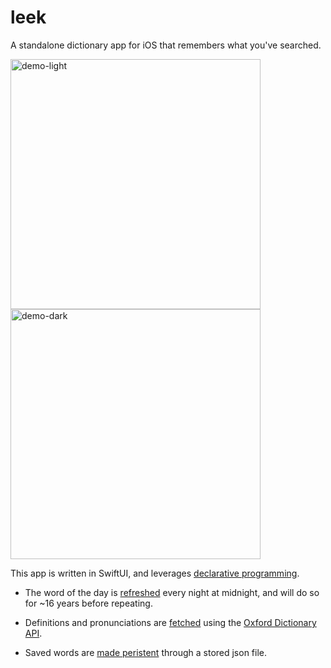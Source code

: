 # leek
A standalone dictionary app for iOS that remembers what you've searched.

<img src="demo-light.gif" alt="demo-light" width="400"/>
<img src="demo-dark.gif" alt="demo-dark" width="400"/>

This app is written in SwiftUI, and leverages [declarative programming](https://github.com/DanielToby/leek/blob/main/leek/model/word_database.swift#:~:text=private(set)%20var%20words%3A%20%5BWord%5D%20%3D%20%5B%5D).

- The word of the day is [refreshed](https://github.com/DanielToby/leek/blob/main/leek/controllers/words_controller.swift#:~:text=%7D-,func%20calculateWordOfTheDay()%20%7B,%7D,-//%20Sets%20the%20currentWord) every night at midnight, and will do so for ~16 years before repeating.

- Definitions and pronunciations are [fetched](https://github.com/DanielToby/leek/blob/main/leek/utility/oxford_query_utility.swift#:~:text=func%20queryOxfordDefinitions(query%3A%20String%2C%20completion%3A%20%40escaping%20(WordData)%20%2D%3E%20Void)%20%7B) using the [Oxford Dictionary API](https://developer.oxforddictionaries.com/). 

- Saved words are [made peristent](https://github.com/DanielToby/leek/blob/main/leek/model/word_database.swift#:~:text=static%20func%20load(completion%3A%20%40escaping%20(Result%3C%5BWord%5D%2C%20Error%3E)%2D%3EVoid)%20%7B) through a stored json file.
